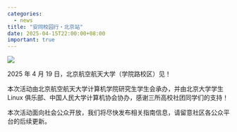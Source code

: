 ```yaml
---
categories:
  - news
title: "安同校园行・北京站"
date: 2025-04-15T22:00:00+08:00
important: true
---
```

 
![](/assets/news/aosc-buaa.png)

2025 年 4 月 19 日，北京航空航天大学（学院路校区）见！

本次活动由北京航空航天大学计算机学院研究生学生会承办，并由北京大学学生 Linux 俱乐部、中国人民大学计算机协会协办，感谢三所高校社团同学们的支持！

本次活动面向社会公众开放，我们将尽快发布相关指南信息，请留意社区各公众平台的后续更新。

 